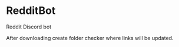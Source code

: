 # RedditBot
Reddit Discord bot

After downloading create folder checker where links will be updated.
